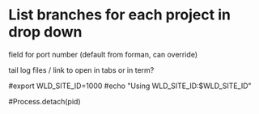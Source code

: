 # List branches for each project in drop down

field for port number (default from forman, can override)

tail log files / link to open in tabs or in term?



#export WLD_SITE_ID=1000
#echo "Using WLD_SITE_ID:$WLD_SITE_ID"

#Process.detach(pid)

